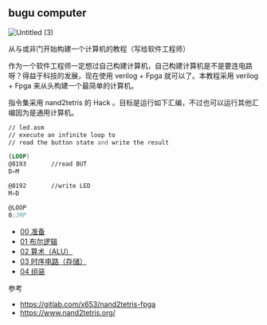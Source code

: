 ## bugu computer

![Untitled (3)](https://tva1.sinaimg.cn/large/008i3skNgy1gyomf2sm6zj30pm0be74x.jpg)

从与或非门开始构建一个计算机的教程（写给软件工程师）

作为一个软件工程师一定想过自己构建计算机，自己构建计算机是不是要连电路呀？得益于科技的发展，现在使用 verilog + Fpga 就可以了。本教程采用 verilog + Fpga 来从头构建一个最简单的计算机。

指令集采用 nand2tetris 的 Hack 。目标是运行如下汇编，不过也可以运行其他汇编因为是通用计算机。

```asm
// led.asm
// execute an infinite loop to
// read the button state and write the result

(LOOP)
@8193		//read BUT
D=M

@8192		//write LED
M=D

@LOOP
0;JMP
```



- [00 准备](00/README.md)
- [01 布尔逻辑](01/README.md)
- [02 算术（ALU）](02/README.md)
- [03 时序电路（存储）](03/README.md)
- [04 组装](04/README.md)

参考

- https://gitlab.com/x653/nand2tetris-fpga
- https://www.nand2tetris.org/
